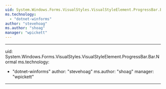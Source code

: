 ```yaml
---
uid: System.Windows.Forms.VisualStyles.VisualStyleElement.ProgressBar.Bar
ms.technology: 
  - "dotnet-winforms"
author: "stevehoag"
ms.author: "shoag"
manager: "wpickett"
---
```


---
uid: System.Windows.Forms.VisualStyles.VisualStyleElement.ProgressBar.Bar.Normal
ms.technology: 
  - "dotnet-winforms"
author: "stevehoag"
ms.author: "shoag"
manager: "wpickett"
---
